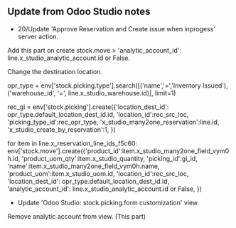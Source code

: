## Update from Odoo Studio notes

- 20/Update 'Approve Reservation and Create issue when inprogess' server action.

Add this part on create stock.move > 'analytic_account_id': line.x_studio_analytic_account.id or False.

Change the destination location.

opr_type = env['stock.picking.type'].search([('name','=','Inventory Issued'), ('warehouse_id', '=', line.x_studio_warehouse.id)], limit=1)

rec_gi = env['stock.picking'].create({'location_dest_id': opr_type.default_location_dest_id.id,
                                                     'location_id':rec_src_loc,
                                                     'picking_type_id':rec_opr_type,
                                                     'x_studio_many2one_reservation':line.id,
                                                     'x_studio_create_by_reservation':1,
          })

for item in line.x_reservation_line_ids_f5c60:
              env['stock.move'].create({'product_id':item.x_studio_many2one_field_vym0h.id, 
                                        'product_uom_qty':item.x_studio_quantity,
                                        'picking_id':gi_id,
                                        'name':item.x_studio_many2one_field_vym0h.name,
                                        'product_uom':item.x_studio_uom.id,
                                        'location_id':rec_src_loc,
                                        'location_dest_id': opr_type.default_location_dest_id.id,
                                        'analytic_account_id': line.x_studio_analytic_account.id or False,
              })


- Update 'Odoo Studio: stock.picking.form customization' view.

Remove analytic account from view.
  <xpath expr="//form[1]/sheet[1]/group[1]/group[2]/field[@name='origin']" position="after">
    <field name="purchase_id"/>
    <field name="x_studio_analytic_account" string="Analytic Account" attrs="{&quot;readonly&quot;: [[&quot;x_studio_is_editable&quot;,&quot;=&quot;,False]]}"/> (This part)
    <field name="x_studio_return_request" attrs="{&quot;invisible&quot;: [[&quot;x_studio_return_request&quot;,&quot;=&quot;,False]]}"/>
    <field name="x_studio_created_pr_on_po" string="Created PR on PO"/>
    <field name="create_uid"/>
    <field name="x_studio_create_pr" string="Create PR" attrs="{}" invisible="1"/>
    <field name="x_studio_create_by_reservation" string="Create by Reservation" attrs="{}" invisible="1"/>
  </xpath>